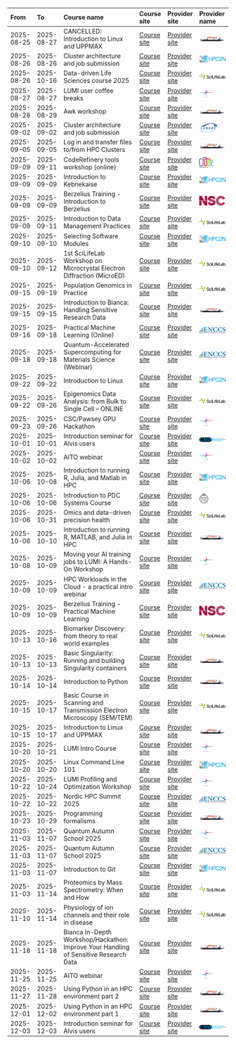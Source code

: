 

|**From**|**To**|**Course name**|**Course site**|**Provider site**|**Provider name**|
|:----------|:----------|:------------------------------------------------------------------------------------|:---------------|:-----------------|:-----------------|
|2025-08-25 |2025-08-27 |CANCELLED: Introduction to Linux and UPPMAX                                          |[Course site](https://docs.uppmax.uu.se/courses_workshops/uppmax_intro_course)|[Provider site](https://docs.uppmax.uu.se/courses_workshops/courses_workshops/)|![UPPMAX logo](logo/uppmax_logo_116_x_24.png)|
|2025-08-26 |2025-08-26 |Cluster architecture and job submission                                              |[Course site](https://www.hpc2n.umu.se/events/courses)|[Provider site](https://www.hpc2n.umu.se/events/courses)|![HPC2N logo](logo/hpc2n_logo_84_x_24.png)|
|2025-08-26 |2025-10-16 |Data-driven Life Sciences course 2025                                                |[Course site](https://ddls.aicell.io/course/ddls-2025/)|[Provider site](https://training.scilifelab.se/events)|![SciLifeLab logo](logo/sll_logo_110_x_24.png)|
|2025-08-27 |2025-08-27 |LUMI user coffee breaks                                                              |[Course site](https://lumi-supercomputer.eu/events/usercoffeebreaks/)|[Provider site](https://lumi-supercomputer.eu/events/)|![CSC logo](logo/csc_logo_31_x_24.png)|
|2025-08-28 |2025-08-29 |Awk workshop                                                                         |[Course site](https://docs.uppmax.uu.se/courses_workshops/awk/)|[Provider site](https://docs.uppmax.uu.se/courses_workshops/courses_workshops/)|![UPPMAX logo](logo/uppmax_logo_116_x_24.png)|
|2025-09-02 |2025-09-02 |Cluster architecture and job submission                                              |[Course site](https://www.lunarc.lu.se//learning-more/training-courses/cluster-architecture-and-job-submission-2-september-2025/)|[Provider site](https://www.lunarc.lu.se/learning-more/training-courses/)|![LUNARC logo](logo/lunarc_logo_42_x_24.png)|
|2025-09-05 |2025-09-05 |Log in and transfer files to/from HPC Clusters                                       |[Course site](https://docs.uppmax.uu.se/courses_workshops/naiss_transfer)|[Provider site](https://docs.uppmax.uu.se/courses_workshops/courses_workshops/)|![UPPMAX logo](logo/uppmax_logo_116_x_24.png)|
|2025-09-09 |2025-09-11 |CodeRefinery tools workshop (online)                                                 |[Course site](https://coderefinery.github.io/2025-09-09-workshop/)|[Provider site](https://coderefinery.org/workshops/upcoming/)|![Code Refinery logo](logo/coderefinery_logo_32_x_24.png)|
|2025-09-09 |2025-09-09 |Introduction to Kebnekaise                                                           |[Course site](https://www.hpc2n.umu.se/events/courses/2025/fall/intro-kebnekaise)|[Provider site](https://www.hpc2n.umu.se/events/courses)|![HPC2N logo](logo/hpc2n_logo_84_x_24.png)|
|2025-09-09 |2025-09-09 |Berzelius Training - Introduction to Berzelius                                       |[Course site](https://www.nsc.liu.se/support/Events/Berzelius_training_Sep2025/)|[Provider site](https://www.nsc.liu.se/support/Events/)|![NSC logo](logo/nsc_logo_66_x_24.png)|
|2025-09-09 |2025-09-11 |Introduction to Data Management Practices                                            |[Course site](https://uppsala.instructure.com/courses/112492)|[Provider site](https://training.scilifelab.se/events)|![SciLifeLab logo](logo/sll_logo_110_x_24.png)|
|2025-09-10 |2025-09-10 |Selecting Software Modules                                                           |[Course site](https://www.hpc2n.umu.se/events/courses/2025/fall/1/selecting-modules)|[Provider site](https://www.hpc2n.umu.se/events/courses)|![HPC2N logo](logo/hpc2n_logo_84_x_24.png)|
|2025-09-10 |2025-09-12 |1st SciLifeLab Workshop on Microcrystal Electron Diffraction (MicroED)               |[Course site](https://www.scilifelab.se/wp-content/uploads/2025/06/Program_MicroED_Workshop10-12Sept-2025_2-1.pdf)|[Provider site](https://training.scilifelab.se/events)|![SciLifeLab logo](logo/sll_logo_110_x_24.png)|
|2025-09-15 |2025-09-19 |Population Genomics in Practice                                                      |[Course site](https://docs.google.com/forms/d/e/1FAIpQLSfT9BIcZnqwOfvXLfXIiBLzDzZPTRXdC8b4kiogiFgJWom7PQ/viewform?usp=send_form)|[Provider site](https://training.scilifelab.se/events)|![SciLifeLab logo](logo/sll_logo_110_x_24.png)|
|2025-09-15 |2025-09-15 |Introduction to Bianca: Handling Sensitive Research Data                             |[Course site](https://docs.uppmax.uu.se/courses_workshops/bianca_intro)|[Provider site](https://docs.uppmax.uu.se/courses_workshops/courses_workshops/)|![UPPMAX logo](logo/uppmax_logo_116_x_24.png)|
|2025-09-16 |2025-09-18 |Practical Machine Learning (Online)                                                  |[Course site](https://enccs.se/events/09-2025-practical-machine-learning/)|[Provider site](https://enccs.se/events)|![ENCCS logo](logo/enccs_logo_103_x_24.png)|
|2025-09-18 |2025-09-18 |Quantum-Accelerated Supercomputing for Materials Science (Webinar)                   |[Course site](https://enccs.se/events/quantum-accelerated-sc-materials-science/)|[Provider site](https://enccs.se/events)|![ENCCS logo](logo/enccs_logo_103_x_24.png)|
|2025-09-22 |2025-09-22 |Introduction to Linux                                                                |[Course site](https://www.hpc2n.umu.se/events/courses/2025/fall/1/intro-linux)|[Provider site](https://www.hpc2n.umu.se/events/courses)|![HPC2N logo](logo/hpc2n_logo_84_x_24.png)|
|2025-09-22 |2025-09-26 |Epigenomics Data Analysis: from Bulk to Single Cell – ONLINE                         |[Course site](https://uppsala.instructure.com/courses/112730)|[Provider site](https://training.scilifelab.se/events)|![SciLifeLab logo](logo/sll_logo_110_x_24.png)|
|2025-09-23 |2025-09-26 |CSC/Pawsey GPU Hackathon                                                             |[Course site](https://lumi-supercomputer.eu/events/gpu-hackathon/)|[Provider site](https://lumi-supercomputer.eu/events/)|![CSC logo](logo/csc_logo_31_x_24.png)|
|2025-10-01 |2025-10-01 |Introduction seminar for Alvis users                                                 |[Course site](https://indico.chalmers.se/event/353/)|[Provider site](https://www.c3se.chalmers.se/)|![C3SE logo](logo/c3se_logo_134_x_24.png)|
|2025-10-02 |2025-10-02 |AITO webinar                                                                         |[Course site](https://lumi-supercomputer.eu/events/aito-webinar/)|[Provider site](https://lumi-supercomputer.eu/events/)|![CSC logo](logo/csc_logo_31_x_24.png)|
|2025-10-06 |2025-10-08 |Introduction to running R, Julia, and Matlab in HPC                                  |[Course site](https://www.hpc2n.umu.se/events/courses)|[Provider site](https://www.hpc2n.umu.se/events/courses)|![HPC2N logo](logo/hpc2n_logo_84_x_24.png)|
|2025-10-06 |2025-10-06 |Introduction to PDC Systems Course                                                   |[Course site](https://www.pdc.kth.se//about/events/introduction-to-pdc-systems-course-1.1410466?date=2025-10-06&amp;orgdate=2025-08-25&amp;length=1&amp;orglength=0)|[Provider site](https://www.pdc.kth.se/about/events)|![PDC logo](logo/pdc_logo_21_x_24.png)|
|2025-10-06 |2025-10-31 |Omics and data-driven precision health                                               |[Course site](https://scilifelab-training.github.io/Omics_DataDriven_PrecisionHealth/2504/)|[Provider site](https://training.scilifelab.se/events)|![SciLifeLab logo](logo/sll_logo_110_x_24.png)|
|2025-10-06 |2025-10-10 |Introduction to running R, MATLAB, and Julia in HPC                                  |[Course site](https://docs.uppmax.uu.se/courses_workshops/R_matlab_julia)|[Provider site](https://docs.uppmax.uu.se/courses_workshops/courses_workshops/)|![UPPMAX logo](logo/uppmax_logo_116_x_24.png)|
|2025-10-08 |2025-10-09 |Moving your AI training jobs to LUMI: A Hands-On Workshop                            |[Course site](https://lumi-supercomputer.eu/events/moving-your-ai-training-jobs-to-lumi-a-hands-on-workshop/)|[Provider site](https://lumi-supercomputer.eu/events/)|![CSC logo](logo/csc_logo_31_x_24.png)|
|2025-10-09 |2025-10-09 |HPC Workloads in the Cloud - a practical intro webinar                               |[Course site](https://enccs.se/events/10-2025-hpc-workloads-in-the-cloud/)|[Provider site](https://enccs.se/events)|![ENCCS logo](logo/enccs_logo_103_x_24.png)|
|2025-10-09 |2025-10-09 |Berzelius Training - Practical Machine Learning                                      |[Course site](https://www.nsc.liu.se/support/Events/Berzelius_training_Oct2025/)|[Provider site](https://www.nsc.liu.se/support/Events/)|![NSC logo](logo/nsc_logo_66_x_24.png)|
|2025-10-13 |2025-10-16 |Biomarker Discovery: from theory to real world examples                              |[Course site](https://docs.google.com/forms/d/e/1FAIpQLSfdLPrNB1TdQ3x6cgNNNlSOMkuuH3-pFcHLMu9XBYD-Q5aYtA/viewform?usp=pp_url)|[Provider site](https://training.scilifelab.se/events)|![SciLifeLab logo](logo/sll_logo_110_x_24.png)|
|2025-10-13 |2025-10-13 |Basic Singularity: Running and building Singularity containers                       |[Course site](https://docs.uppmax.uu.se/courses_workshops/singularity/)|[Provider site](https://docs.uppmax.uu.se/courses_workshops/courses_workshops/)|![UPPMAX logo](logo/uppmax_logo_116_x_24.png)|
|2025-10-14 |2025-10-14 |Introduction to Python                                                               |[Course site](https://docs.uppmax.uu.se/courses_workshops/intro_to_python)|[Provider site](https://docs.uppmax.uu.se/courses_workshops/courses_workshops/)|![UPPMAX logo](logo/uppmax_logo_116_x_24.png)|
|2025-10-15 |2025-10-17 |Basic Course in Scanning and Transmission Electron Microscopy (SEM/TEM)              |[Course site](https://www.umu.se/en/research/infrastructure/medicinska-fakulteten/u/umea-centre-for-electron-microscopy-ucem/courses-workshops-and-training/basic-course-oct-2025/)|[Provider site](https://training.scilifelab.se/events)|![SciLifeLab logo](logo/sll_logo_110_x_24.png)|
|2025-10-15 |2025-10-17 |Introduction to Linux and UPPMAX                                                     |[Course site](https://docs.uppmax.uu.se/courses_workshops/uppmax_intro_course)|[Provider site](https://docs.uppmax.uu.se/courses_workshops/courses_workshops/)|![UPPMAX logo](logo/uppmax_logo_116_x_24.png)|
|2025-10-20 |2025-10-21 |LUMI Intro Course                                                                    |[Course site](https://lumi-supercomputer.eu/events/lumi-intro-course-tallinn/)|[Provider site](https://lumi-supercomputer.eu/events/)|![CSC logo](logo/csc_logo_31_x_24.png)|
|2025-10-20 |2025-10-20 |Linux Command Line 101                                                               |[Course site](https://www.hpc2n.umu.se/events/courses)|[Provider site](https://www.hpc2n.umu.se/events/courses)|![HPC2N logo](logo/hpc2n_logo_84_x_24.png)|
|2025-10-22 |2025-10-24 |LUMI Profiling and Optimization Workshop                                             |[Course site](https://lumi-supercomputer.eu/events/profiling-ws-tallinn/)|[Provider site](https://lumi-supercomputer.eu/events/)|![CSC logo](logo/csc_logo_31_x_24.png)|
|2025-10-22 |2025-10-22 |Nordic HPC Summit 2025                                                               |[Course site](https://enccs.se/events/nordic-hpc-summit-2025/)|[Provider site](https://enccs.se/events)|![ENCCS logo](logo/enccs_logo_103_x_24.png)|
|2025-10-23 |2025-10-29 |Programming formalisms                                                               |[Course site](https://docs.uppmax.uu.se/courses_workshops/programming_formalisms)|[Provider site](https://docs.uppmax.uu.se/courses_workshops/courses_workshops/)|![UPPMAX logo](logo/uppmax_logo_116_x_24.png)|
|2025-11-03 |2025-11-07 |Quantum Autumn School 2025                                                           |[Course site](https://lumi-supercomputer.eu/events/quantum-autumn-school-2025/)|[Provider site](https://lumi-supercomputer.eu/events/)|![CSC logo](logo/csc_logo_31_x_24.png)|
|2025-11-03 |2025-11-07 |Quantum Autumn School 2025                                                           |[Course site](https://enccs.se/events/qas-2025/)|[Provider site](https://enccs.se/events)|![ENCCS logo](logo/enccs_logo_103_x_24.png)|
|2025-11-03 |2025-11-07 |Introduction to Git                                                                  |[Course site](https://www.hpc2n.umu.se/events/courses)|[Provider site](https://www.hpc2n.umu.se/events/courses)|![HPC2N logo](logo/hpc2n_logo_84_x_24.png)|
|2025-11-03 |2025-11-14 |Proteomics by Mass Spectrometry: When and How                                        |[Course site](https://doctoralcourses.application.ki.se/fubasextern/info?kurs=K7F2522)|[Provider site](https://training.scilifelab.se/events)|![SciLifeLab logo](logo/sll_logo_110_x_24.png)|
|2025-11-10 |2025-11-14 |Physiology of ion channels and their role in disease                                 |[Course site](https://liu.se/en/organisation/liu/bkv/physiology-of-ion-channels-and-their-role-in-disease)|[Provider site](https://training.scilifelab.se/events)|![SciLifeLab logo](logo/sll_logo_110_x_24.png)|
|2025-11-18 |2025-11-18 |Bianca In-Depth Workshop/Hackathon: Improve Your Handling of Sensitive Research Data |[Course site](https://docs.uppmax.uu.se/courses_workshops/bianca_intermediate)|[Provider site](https://docs.uppmax.uu.se/courses_workshops/courses_workshops/)|![UPPMAX logo](logo/uppmax_logo_116_x_24.png)|
|2025-11-25 |2025-11-25 |AITO webinar                                                                         |[Course site](https://lumi-supercomputer.eu/events/aito-webinar-2/)|[Provider site](https://lumi-supercomputer.eu/events/)|![CSC logo](logo/csc_logo_31_x_24.png)|
|2025-11-27 |2025-11-28 |Using Python in an HPC environment part 2                                            |[Course site](https://docs.uppmax.uu.se/courses_workshops/hpc_python)|[Provider site](https://docs.uppmax.uu.se/courses_workshops/courses_workshops/)|![UPPMAX logo](logo/uppmax_logo_116_x_24.png)|
|2025-12-01 |2025-12-02 |Using Python in an HPC environment part 1                                            |[Course site](https://docs.uppmax.uu.se/courses_workshops/hpc_python)|[Provider site](https://docs.uppmax.uu.se/courses_workshops/courses_workshops/)|![UPPMAX logo](logo/uppmax_logo_116_x_24.png)|
|2025-12-03 |2025-12-03 |Introduction seminar for Alvis users                                                 |[Course site](https://indico.chalmers.se/event/354/)|[Provider site](https://www.c3se.chalmers.se/)|![C3SE logo](logo/c3se_logo_134_x_24.png)|
